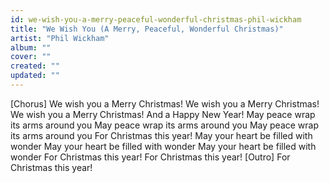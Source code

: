 ```yaml
---
id: we-wish-you-a-merry-peaceful-wonderful-christmas-phil-wickham
title: "We Wish You (A Merry, Peaceful, Wonderful Christmas)"
artist: "Phil Wickham"
album: ""
cover: ""
created: ""
updated: ""
---
```


[Chorus]
We wish you a Merry Christmas!
We wish you a Merry Christmas!
We wish you a Merry Christmas!
And a Happy New Year!
May peace wrap its arms around you
May peace wrap its arms around you
May peace wrap its arms around you
For Christmas this year!
May your heart be filled with wonder
May your heart be filled with wonder
May your heart be filled with wonder
For Christmas this year!
For Christmas this year!
[Outro]
For Christmas this year!